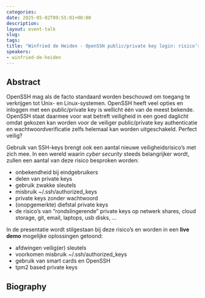 ```yaml
---
categories:
date: 2025-05-02T09:55:01+00:00
description:
layout: event-talk
slug:
tags:
title: "Winfried de Heiden - OpenSSH public/private key login: risico’s en mitigatie"
speakers:
- winfried-de-heiden
---
```


## Abstract

OpenSSH mag als de facto standaard worden beschouwd om toegang te verkrijgen tot Unix- en Linux-systemen.
OpenSSH heeft veel opties en inloggen met een public/private key is wellicht één van de meest bekende. OpenSSH staat daarmee voor wat betreft veiligheid in een goed daglicht omdat gekozen kan worden voor de veiliger public/private key authenticatie en wachtwoordverificatie zelfs helemaal kan worden uitgeschakeld. Perfect veilig?

Gebruik van SSH-keys brengt ook een aantal nieuwe veiligheidsrisico’s met zich mee. In een wereld waarin _cyber security_ steeds belangrijker wordt, zullen een aantal van deze risico besproken worden:

- onbekendheid bij eindgebruikers
- delen van private keys
- gebruik zwakke sleutels
- misbruik ~/.ssh/authorized_keys
- private keys zonder wachtwoord
- (onopgemerkte) diefstal private keys
- de risico’s van “rondslingerende” private keys op netwerk shares, cloud storage, git, email, laptops, usb disks, …

In de presentatie wordt stilgestaan bij deze risico’s en worden in een **live demo** mogelijke oplossingen getoond:

- afdwingen veilig(er) sleutels
- voorkomen misbruik ~/.ssh/authorized_keys
- gebruik van smart cards en OpenSSH
- tpm2 based private keys

## Biography

